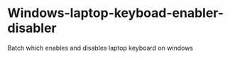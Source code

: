 # Windows-laptop-keyboad-enabler-disabler
Batch which enables and disables laptop keyboard on windows

